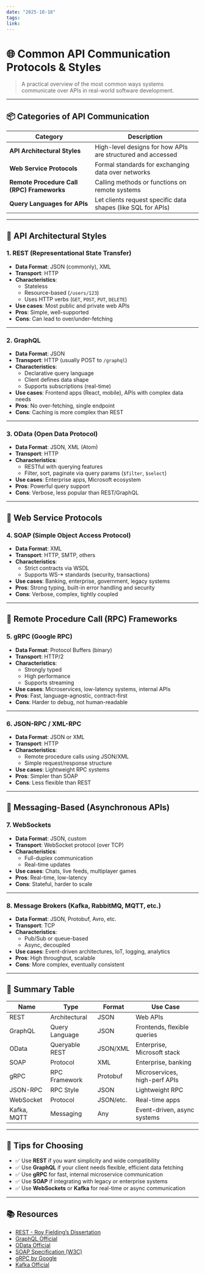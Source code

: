 ```yaml
---
date: "2025-10-18"
tags: 
link:
---
```


# 🌐 Common API Communication Protocols & Styles

> A practical overview of the most common ways systems communicate over APIs in real-world software development.

---

## 📦 Categories of API Communication

| Category                                   | Description                                                  |
| ------------------------------------------ | ------------------------------------------------------------ |
| **API Architectural Styles**               | High-level designs for how APIs are structured and accessed  |
| **Web Service Protocols**                  | Formal standards for exchanging data over networks           |
| **Remote Procedure Call (RPC) Frameworks** | Calling methods or functions on remote systems               |
| **Query Languages for APIs**               | Let clients request specific data shapes (like SQL for APIs) |

---

## 🔹 API Architectural Styles

### 1. **REST (Representational State Transfer)**
- **Data Format**: JSON (commonly), XML
- **Transport**: HTTP
- **Characteristics**:
  - Stateless
  - Resource-based (`/users/123`)
  - Uses HTTP verbs (`GET`, `POST`, `PUT`, `DELETE`)
- **Use cases**: Most public and private web APIs
- **Pros**: Simple, well-supported
- **Cons**: Can lead to over/under-fetching

---

### 2. **GraphQL**
- **Data Format**: JSON
- **Transport**: HTTP (usually POST to `/graphql`)
- **Characteristics**:
  - Declarative query language
  - Client defines data shape
  - Supports subscriptions (real-time)
- **Use cases**: Frontend apps (React, mobile), APIs with complex data needs
- **Pros**: No over-fetching, single endpoint
- **Cons**: Caching is more complex than REST

---

### 3. **OData (Open Data Protocol)**
- **Data Format**: JSON, XML (Atom)
- **Transport**: HTTP
- **Characteristics**:
  - RESTful with querying features
  - Filter, sort, paginate via query params (`$filter`, `$select`)
- **Use cases**: Enterprise apps, Microsoft ecosystem
- **Pros**: Powerful query support
- **Cons**: Verbose, less popular than REST/GraphQL

---

## 🔹 Web Service Protocols

### 4. **SOAP (Simple Object Access Protocol)**
- **Data Format**: XML
- **Transport**: HTTP, SMTP, others
- **Characteristics**:
  - Strict contracts via WSDL
  - Supports WS-* standards (security, transactions)
- **Use cases**: Banking, enterprise, government, legacy systems
- **Pros**: Strong typing, built-in error handling and security
- **Cons**: Verbose, complex, tightly coupled

---

## 🔹 Remote Procedure Call (RPC) Frameworks

### 5. **gRPC (Google RPC)**
- **Data Format**: Protocol Buffers (binary)
- **Transport**: HTTP/2
- **Characteristics**:
  - Strongly typed
  - High performance
  - Supports streaming
- **Use cases**: Microservices, low-latency systems, internal APIs
- **Pros**: Fast, language-agnostic, contract-first
- **Cons**: Harder to debug, not human-readable

---

### 6. **JSON-RPC / XML-RPC**
- **Data Format**: JSON or XML
- **Transport**: HTTP
- **Characteristics**:
  - Remote procedure calls using JSON/XML
  - Simple request/response structure
- **Use cases**: Lightweight RPC systems
- **Pros**: Simpler than SOAP
- **Cons**: Less flexible than REST

---

## 🔹 Messaging-Based (Asynchronous APIs)

### 7. **WebSockets**
- **Data Format**: JSON, custom
- **Transport**: WebSocket protocol (over TCP)
- **Characteristics**:
  - Full-duplex communication
  - Real-time updates
- **Use cases**: Chats, live feeds, multiplayer games
- **Pros**: Real-time, low-latency
- **Cons**: Stateful, harder to scale

---

### 8. **Message Brokers (Kafka, RabbitMQ, MQTT, etc.)**
- **Data Format**: JSON, Protobuf, Avro, etc.
- **Transport**: TCP
- **Characteristics**:
  - Pub/Sub or queue-based
  - Async, decoupled
- **Use cases**: Event-driven architectures, IoT, logging, analytics
- **Pros**: High throughput, scalable
- **Cons**: More complex, eventually consistent

---

## 📌 Summary Table

| Name         | Type             | Format     | Use Case                        |
|--------------|------------------|------------|----------------------------------|
| REST         | Architectural    | JSON       | Web APIs                         |
| GraphQL      | Query Language   | JSON       | Frontends, flexible queries      |
| OData        | Queryable REST   | JSON/XML   | Enterprise, Microsoft stack      |
| SOAP         | Protocol         | XML        | Enterprise, banking              |
| gRPC         | RPC Framework    | Protobuf   | Microservices, high-perf APIs    |
| JSON-RPC     | RPC Style        | JSON       | Lightweight RPC                  |
| WebSocket    | Protocol         | JSON/etc.  | Real-time apps                   |
| Kafka, MQTT  | Messaging        | Any        | Event-driven, async systems      |

---

## 🧠 Tips for Choosing

- ✅ Use **REST** if you want simplicity and wide compatibility
- ✅ Use **GraphQL** if your client needs flexible, efficient data fetching
- ✅ Use **gRPC** for fast, internal microservice communication
- ✅ Use **SOAP** if integrating with legacy or enterprise systems
- ✅ Use **WebSockets** or **Kafka** for real-time or async communication

---

## 📚 Resources

- [REST - Roy Fielding’s Dissertation](https://www.ics.uci.edu/~fielding/pubs/dissertation/top.htm)
- [GraphQL Official](https://graphql.org/)
- [OData Official](https://www.odata.org/)
- [SOAP Specification (W3C)](https://www.w3.org/TR/soap/)
- [gRPC by Google](https://grpc.io/)
- [Kafka Official](https://kafka.apache.org/)

